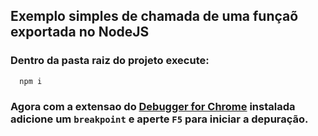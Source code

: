 ## Exemplo simples de chamada de uma funçaõ exportada no NodeJS

### Dentro da pasta raiz do projeto execute:

```bash
  npm i
```

### Agora com a extensao do [Debugger for Chrome](https://marketplace.visualstudio.com/items?itemName=msjsdiag.debugger-for-chrome) instalada adicione um `breakpoint` e aperte `F5` para iniciar a depuração.







